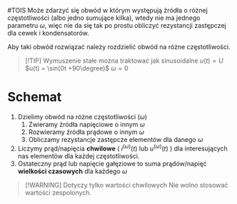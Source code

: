 #TOIS
Może zdarzyć się obwód w którym występują źródła o różnej częstotliwości (albo jedno sumujące kilka), wtedy nie ma jednego parametru $\omega$, więc nie da się tak po prostu obliczyć rezystancji zastępczej dla cewek i kondensatorów. 

Aby taki obwód rozwiązać należy rozdzielić obwód na różne częstotliwości.

> [!TIP] Wymuszenie stałe można traktować jak sinusoidalne
> $u(t) = U$
> $u(t) = \sin(0t +90\degree)$
> $\omega = 0$

# Schemat
1. Dzielimy obwód na różne częstotliwości ($\omega$) 
	1. Zwieramy źródła napięciowe o innym $\omega$
	2. Rozwieramy źródła prądowe o innym $\omega$
	3. Obliczamy rezystancje zastępcze elementów dla danego $\omega$
2. Liczymy prąd/napięcia **chwilowe** ( $i^{(\omega)}(t)$ lub $u^{(\omega)}(t)$ ) dla interesujących nas elementów dla każdej częstotliwości.
3. Ostateczny prąd lub napięcie gałęziowe to suma prądów/napięć **wielkości czasowych** dla każdego $\omega$
> [!WARNING] Dotyczy tylko wartości chwilowych
> Nie wolno stosować wartości zespolonych.


